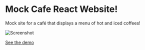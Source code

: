 # Mock Cafe React Website!

Mock site for a café that displays a menu of hot and iced coffees!

![Screenshot](./src/assets/screenshot.webp)

[See the demo](https://cafe-react-app-js.web.app)